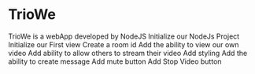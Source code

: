 # TrioWe
TrioWe is a webApp developed by NodeJS
Initialize our NodeJs Project
Initialize our First view
Create a room id
Add the ability to view our own video
Add ability to allow others to stream their video
Add styling
Add the ability to create message
Add mute button
Add Stop Video button
